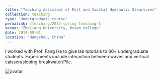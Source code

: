 ```yaml
---
title: "Teaching Assistant of Port and Coastal Hydraulic Structures"
collection: teaching
type: "Undergraduate course"
permalink: /teaching/2014-spring-teaching-1
venue: "Zhejiang University, Ocean college"
date: 2019-09-01
location: "Hangzhou, China"
---
```


I worked with Prof. Fang He to give lab tutorials to 60+ undergraduate students. Experiments include interaction between waves and vertical caisson/sloping breakwater/Pile.

![avatar](http://huzhengyu.github.io/breakwater.JPG)

